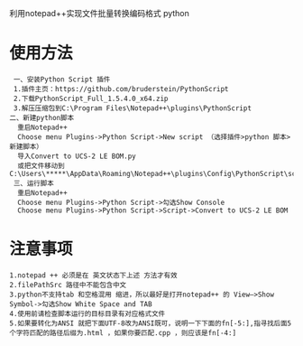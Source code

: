 利用notepad++实现文件批量转换编码格式
python

使用方法
===========
     一、安装Python Script 插件
     1.插件主页：https://github.com/bruderstein/PythonScript
     2.下载PythonScript_Full_1.5.4.0_x64.zip
     3.解压压缩包到C:\Program Files\Notepad++\plugins\PythonScript
    二、新建python脚本
      重启Notepad++
      Choose menu Plugins->Python Script->New script （选择插件>python 脚本>新建脚本）
	  导入Convert to UCS-2 LE BOM.py
	  或把文件移动到C:\Users\*****\AppData\Roaming\Notepad++\plugins\Config\PythonScript\scripts
     三、运行脚本
      重启Notepad++
	  Choose menu Plugins->Python Script->勾选Show Console
	  Choose menu Plugins->Python Script->Script->Convert to UCS-2 LE BOM

注意事项
===========
    1.notepad ++ 必须是在 英文状态下上述 方法才有效
    2.filePathSrc 路径中不能包含中文
    3.python不支持tab 和空格混用 缩进，所以最好是打开notepad++ 的 View–>Show Symbol->勾选Show White Space and TAB
    4.使用前请检查脚本运行的目标目录有对应格式文件
    5.如果要转化为ANSI 就把下面UTF-8改为ANSI既可，说明一下下面的fn[-5:],指寻找后面5个字符匹配的路径后缀为.html ，如果你要匹配.cpp ，则应该是fn[-4:]
